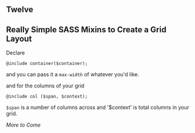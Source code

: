 Twelve
---

## Really Simple SASS Mixins to Create a Grid Layout

Declare

```
@include container($container);
```

and you can pass it a `max-width` of whatever you'd like.

and for the columns of your grid

```
@include col ($span, $context);
```

`$span` is a number of columns across and '$context' is total columns in your grid.

*More to Come*
